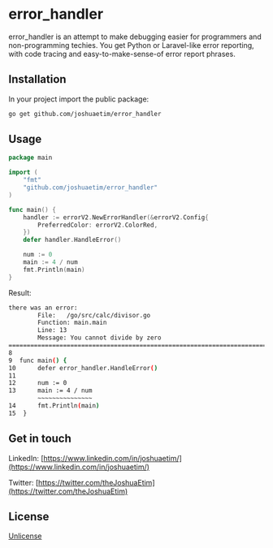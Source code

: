 # error_handler

error_handler is an attempt to make debugging easier for programmers and non-programming techies. You get Python or Laravel-like error reporting, with code tracing and easy-to-make-sense-of error report phrases.

## Installation

In your project import the public package:

```bash
go get github.com/joshuaetim/error_handler
```

## Usage

```go
package main

import (
	"fmt"
	"github.com/joshuaetim/error_handler"
)

func main() {
	handler := errorV2.NewErrorHandler(&errorV2.Config{
		PreferredColor: errorV2.ColorRed,
	})
	defer handler.HandleError()

	num := 0
	main := 4 / num
	fmt.Println(main)
}
```
Result:
```bash
there was an error:
        File:   /go/src/calc/divisor.go
        Function: main.main
        Line: 13
        Message: You cannot divide by zero
====================================================================================================
8  
9  func main() {
10      defer error_handler.HandleError()
11  
12      num := 0
13      main := 4 / num
        ~~~~~~~~~~~~~~~
14      fmt.Println(main)
15  }
```

## Get in touch

LinkedIn: [https://www.linkedin.com/in/joshuaetim/](https://www.linkedin.com/in/joshuaetim/)

Twitter: [https://twitter.com/theJoshuaEtim](https://twitter.com/theJoshuaEtim)

## License

[Unlicense](https://choosealicense.com/licenses/unlicense/)